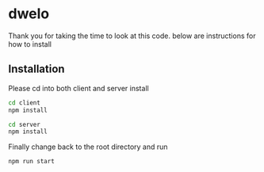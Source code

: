 # dwelo
Thank you for taking the time to look at this code. below are instructions for how to install

## Installation
Please cd into both client and server install
```sh
cd client
npm install
```
```sh
cd server
npm install
```
Finally change back to the root directory and run
```sh
npm run start
```
